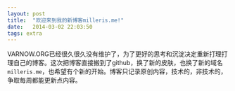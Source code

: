 ```yaml
---
layout: post
title:  "欢迎来到我的新博客milleris.me!"
date:   2014-03-02 22:03:50
tags: extra
---
```


VARNOW.ORG已经很久很久没有维护了，为了更好的思考和沉淀决定重新打理打理自己的博客。这次把博客直接搬到了github，换了新的皮肤，也换了新的域名`milleris.me`，也希望有个新的开始。博客只记录原创内容，技术的，非技术的，争取每周都能更新点内容。